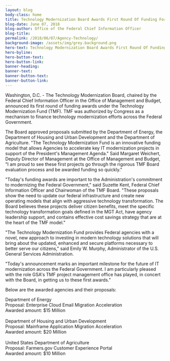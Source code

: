 ```yaml
---
layout: blog
body-class: home
title: Technology Modernization Board Awards First Round Of Funding For Modernizing Agency Technology
blog-date: June 07, 2018
blog-author: Office of the Federal Chief Information Officer 
blog-title:
permalink: /2018/06/07/Agency-Technology/
background-image: /assets/img/grey.background.png
hero-text: Technology Modernization Board Awards First Round Of Funding For Modernizing Agency Technology
hero-byline:
hero-button-text: 
hero-button-link: 
banner-heading: 
banner-text: 
banner-button-text: 
banner-button-link: 
---
```

Washington, D.C. - The Technology Modernization Board, chaired by the Federal Chief Information Officer in the Office of Management and Budget, announced its first round of funding awards under the Technology Modernization Fund (TMF). TMF was authorized by Congress as a mechanism to finance technology modernization efforts across the Federal Government.

The Board approved proposals submitted by the Department of Energy, the Department of Housing and Urban Development and the Department of Agriculture. "The Technology Modernization Fund is an innovative funding model that allows Agencies to accelerate key IT modernization projects in support of the President's Management Agenda." Said Margaret Weichert, Deputy Director of Management at the Office of Management and Budget, "I am proud to see these first projects go through the rigorous TMF Board evaluation process and be awarded funding so quickly."

"Today's funding awards are important to the Administration's commitment to modernizing the Federal Government," said Suzette Kent, Federal Chief Information Officer and Chairwoman of the TMF Board. "These proposals show the need to update our federal infrastructure and create new operating models that align with aggressive technology transformation. The Board believes these projects deliver citizen benefits, meet the specific technology transformation goals defined in the MGT Act, have agency leadership support, and contains effective cost savings strategy that are at the heart of the TMF model."

"The Technology Modernization Fund provides Federal agencies with a novel, new approach to investing in modern technology solutions that will bring about the updated, enhanced and secure platforms necessary to better serve our citizens," said Emily W. Murphy, Administrator of the U.S. General Services Administration. 

"Today's announcement marks an important milestone for the future of IT modernization across the Federal Government. I am particularly pleased with the role GSA's TMF project management office has played, in concert with the Board, in getting us to these first awards."

Below are the awarded agencies and their proposals:

Department of Energy
<br>Proposal: Enterprise Cloud Email Migration Acceleration
<br>Awarded amount: $15 Million
<br><br>
Department of Housing and Urban Development
<br>Proposal: Mainframe Application Migration Acceleration
<br>Awarded amount: $20 Million
<br><br>
United States Department of Agriculture
<br>Proposal: Farmers.gov Customer Experience Portal
<br>Awarded amount: $10 Million
